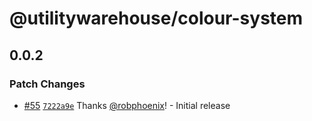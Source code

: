 # @utilitywarehouse/colour-system

## 0.0.2

### Patch Changes

- [#55](https://github.com/utilitywarehouse/design-systems/pull/55) [`7222a9e`](https://github.com/utilitywarehouse/design-systems/commit/7222a9e4ad9c40d85b5e4024f1b78c7b3e029283) Thanks [@robphoenix](https://github.com/robphoenix)! - Initial release
